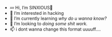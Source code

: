 - 💤 Hi, I’m SINXIOUS🖤
- 👀 I’m interested in hacking
- 🌱 I’m currently learning *why do u wanna know?*
- 💞️ I’m looking to *doing some shit work.*
- 📫 i dont wanna change this format uuuuff....

<!---
Kajukatliii/Kajukatliii is a ✨ special ✨ repository because its `README.md` (this file) appears on your GitHub profile.
You can click the Preview link to take a look at your changes.
--->
